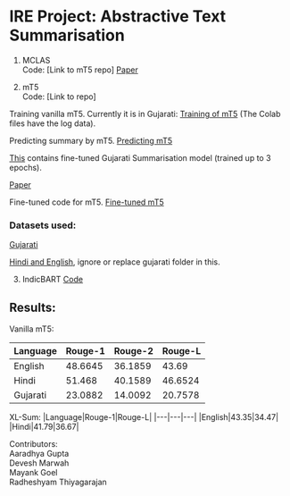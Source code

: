 # IRE Project: Abstractive Text Summarisation

1. MCLAS\
Code: [Link to mT5 repo]
[Paper](https://doi.org/10.48550/arXiv.2105.13648)

2. mT5\
Code: [Link to repo]

Training vanilla mT5. Currently it is in Gujarati: [Training of mT5](https://colab.research.google.com/drive/1TDdo58cIKl4vrDjhgtX5CBZ5lbFPU9jd?usp=sharing) (The Colab files have the log data).

Predicting summary by mT5.
[Predicting mT5](https://colab.research.google.com/drive/1BLPfMinTlLz9ttwKV4VHKNCVk069T0iZ?usp=sharing)

[This](https://drive.google.com/drive/folders/13HXeMVUhky1nJxsGO-W2eI-cEPHnsYe3?usp=sharing) contains fine-tuned Gujarati Summarisation model (trained up to 3 epochs).

[Paper](https://doi.org/10.48550/arXiv.2010.11934)

Fine-tuned code for mT5. [Fine-tuned mT5](https://colab.research.google.com/drive/1zmuhDapQPA1g_Uswim4b1gxNFjBaQBde?usp=sharing)
### Datasets used:
[Gujarati](https://drive.google.com/file/d/1hiHwpTNMG-jcj3n-wDgzjJ2tOptcWfAL/view?usp=sharing)

[Hindi and English](https://drive.google.com/file/d/1CCuVLkoJDgOCxxY851DpBhob_PAWsOo1/view?usp=sharing), ignore or replace gujarati folder in this.

3. IndicBART
[Code](https://colab.research.google.com/drive/1UqkmIYp0VD9HGavWkh3cDy4sH15plEyj?usp=sharing)


## Results:

Vanilla mT5:

|Language|Rouge-1|Rouge-2|Rouge-L|
|---|---|---|---|
|English| 48.6645| 36.1859|43.69|
|Hindi| 51.468| 40.1589| 46.6524|
|Gujarati|  23.0882|14.0092|20.7578|

XL-Sum:
|Language|Rouge-1|Rouge-L|
|---|---|---|
|English|43.35|34.47|
|Hindi|41.79|36.67|


Contributors:\
Aaradhya Gupta\
Devesh Marwah\
Mayank Goel\
Radheshyam Thiyagarajan


